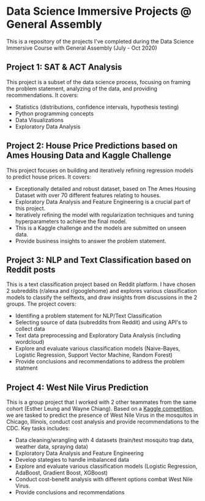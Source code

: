 # Data Science Immersive Projects @ General Assembly

This is a repository of the projects I've completed during the Data Science Immersive Course with General Assembly (July - Oct 2020)


## Project 1: SAT & ACT Analysis

This project is a subset of the data science process, focusing on framing the problem statement, analyzing of the data, and providing recommendations.  It covers:

- Statistics (distributions, confidence intervals, hypothesis testing)
- Python programming concepts
- Data Visualizations
- Exploratory Data Analysis


## Project 2: House Price Predictions based on Ames Housing Data and Kaggle Challenge

This project focuses on building and iteratively refining regression models to predict house prices.  It covers:

- Exceptionally detailed and robust dataset, based on The Ames Housing Dataset with over 70 different features relating to houses.  
- Exploratory Data Analysis and Feature Engineering is a crucial part of this project.
- Iteratively refining the model with regularization techniques and tuning hyperparameters to achieve the final model.  
- This is a Kaggle challenge and the models are submitted on unseen data.  
- Provide business insights to answer the problem statement.


## Project 3: NLP and Text Classification based on Reddit posts

This is a text classification project based on Reddit platform.  I have chosen 2 subreddits (r/alexa and r/googlehome) and explores various classification models to classify the selftexts, and draw insights from discussions in the 2 groups.  The project covers:

- Identifing a problem statement for NLP/Text Classification
- Selecting source of data (subreddits from Reddit) and using API's to collect data
- Text data preprocessing and Exploratory Data Analysis (including wordcloud)
- Explore and evaluate various classification models (Naive-Bayes, Logistic Regression, Support Vector Machine, Random Forest)
- Provide conclusions and recommendations to address the problem statment


## Project 4: West Nile Virus Prediction

This is a group project that I worked with 2 other teammates from the same cohort (Esther Leung and Wayne Chiang).  Based on a [Kaggle competition](https://www.kaggle.com/c/predict-west-nile-virus), we are tasked to predict the presence of West Nile Virus in the mosquitos in Chicago, Illinois, conduct cost analysis and provide recommendations to the CDC.  Key tasks includes:

- Data cleaning/wrangling with 4 datasets (train/test mosquito trap data, weather data, spraying data)
- Exploratory Data Analysis and Feature Engineering
- Develop stategies to handle imbalanced data
- Explore and evaluate various classification models (Logistic Regression, AdaBoost, Gradient Boost, XGBoost)
- Conduct cost-benefit analysis with different options combat West Nile Virus.
- Provide conclusions and recommendations 


